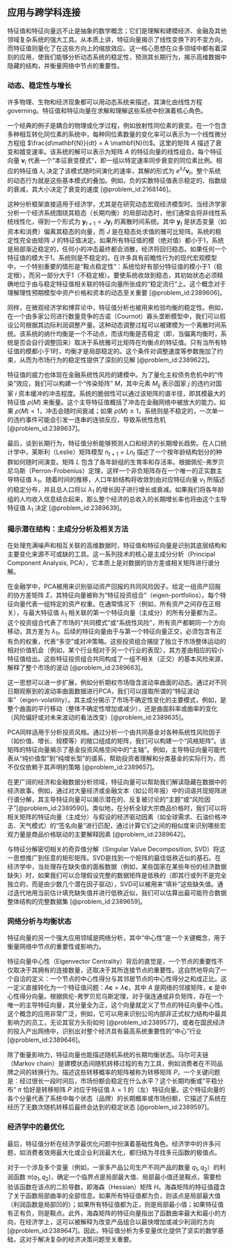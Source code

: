 ## 应用与跨学科连接

特征值和特征向量远不止是抽象的数学概念；它们是理解和建模经济、金融及其他领域复杂系统的强大工具。从本质上讲，特征向量揭示了线性变换下的不变方向，而特征值则量化了在这些方向上的缩放效应。这一核心思想在众多领域中都有着深刻的应用，使我们能够分析动态系统的稳定性，预测其长期行为，揭示高维数据中隐藏的结构，并衡量网络中节点的重要性。

### 动态、稳定性与增长

许多物理、生物和经济现象都可以用动态系统来描述，其演化由线性方程 governing。特征值和特征向量在求解和理解这些系统中扮演着核心角色。

一个经典的例子是耦合的物理或化学过程，例如放射性同位素的衰变。在一个包含多种相互转化同位素的系统中，每种同位素数量的变化率可以表示为一个线性微分方程组 $\frac{d\mathbf{N}}{dt} = A \mathbf{N}(t)$。这里的矩阵 $A$ 描述了衰变和嬗变速率。该系统的解可以表示为矩阵 $A$ 的特征向量的线性组合。每个特征向量 $\mathbf{v}_i$ 代表一个“本征衰变模式”，即一组以特定速率同步衰变的同位素比例。相应的特征值 $\lambda_i$ 决定了该模式随时间演化的速率，其解的形式为 $e^{\lambda_i t}\mathbf{v}_i$。整个系统的动态行为就是这些基本模式的叠加。例如，负的实数特征值表示稳定的、指数级的衰减，其大小决定了衰变的速度 [@problem_id:2168146]。

这种分析框架直接适用于经济学，尤其是在研究动态宏观经济模型时。当经济学家分析一个经济系统围绕其稳态（长期均衡）的局部动态时，他们通常会将非线性系统线性化，得到一个形式为 $\mathbf{y}_{t+1} = J \mathbf{y}_{t}$ 的离散时间系统。其中 $\mathbf{y}_t$ 是状态变量（如资本和消费）偏离其稳态的向量，而 $J$ 是在稳态处求值的雅可比矩阵。系统的稳定性完全由矩阵 $J$ 的特征值决定。如果所有特征值的模（绝对值）都小于1，系统是局部渐近稳定的，任何小的冲击最终都会消散，经济将回归稳态。如果任何一个特征值的模大于1，系统则是不稳定的。在许多具有前瞻性行为的现代宏观模型中，一个特别重要的情形是“鞍点稳定性”：系统恰好有部分特征值的模小于1（稳定根），而另一部分大于1（不稳定根）。要使系统收敛到稳态，其初始状态必须精确地位于由与稳定特征值相关联的特征向量所张成的“稳定流行”上。这个概念对于理解理性预期模型中资产价格和资本的动态至关重要 [@problem_id:2389606]。

同样，在微观经济学和博弈论中，特征值分析也被用来检验均衡的稳定性。例如，在一个由多家公司进行数量竞争的古诺（Cournot）寡头垄断模型中，我们可以假设公司根据其边际利润调整产量。这种动态调整过程可以被建模为一个离散时间系统。该系统的纳什均衡是一个不动点，而该均衡是否稳定（即，当偏离均衡时，系统是否会自行调整回来）取决于系统雅可比矩阵在均衡点的特征值。只有当所有特征值的模都小于1时，均衡才是局部稳定的。这个条件对调整速度等参数施加了约束，从而为市场行为的稳定性提供了深刻的见解 [@problem_id:2389622]。

特征值的威力也体现在金融系统性风险的建模中。为了量化主权债务危机中的“传染”效应，我们可以构建一个“传染矩阵” $M$，其中元素 $M_{ij}$ 表示国家 $j$ 的违约对国家 $i$ 资本缓冲的冲击程度。系统的脆弱性可以通过该矩阵的谱半径，即其模最大的特征值 $\rho(M)$ 来衡量。这个主导特征值概括了冲击在金融网络中被放大的能力。如果 $\rho(M) < 1$，冲击会随时间衰减；如果 $\rho(M) \ge 1$，系统则是不稳定的，一次单一的违约事件可能会引发一连串的连锁反应，导致系统性危机 [@problem_id:2389637]。

最后，谈到长期行为，特征值分析能够预测人口和经济的长期增长趋势。在人口统计学中，莱斯利（Leslie）矩阵模型 $n_{t+1} = L n_t$ 描述了一个按年龄结构划分的种群如何随时间演变。矩阵 $L$ 包含了各年龄组的生育率和存活率。根据佩伦-弗罗贝尼乌斯（Perron-Frobenius）定理，这样一个非负矩阵存在一个唯一的正实数主导特征值 $\lambda_1$。随着时间的推移，人口年龄结构将收敛到由对应特征向量 $v_1$ 所描述的稳定分布，并且总人口将以 $\lambda_1$ 的增长因子进行增长或衰减。如果我们将各年龄组的人均收入信息结合起来，那么整个经济的总收入的长期增长率也将由这个主导特征值 $\lambda_1$ 决定 [@problem_id:2389639]。

### 揭示潜在结构：主成分分析及相关方法

在处理充满噪声和相互关联的高维数据时，特征值和特征向量是识别其底层结构和主要变化来源不可或缺的工具。这一系列技术的核心是主成分分析（Principal Component Analysis, PCA），它本质上是对数据的协方差或相关矩阵进行谱分解。

在金融学中，PCA被用来识别驱动资产回报的共同风险因子。给定一组资产回报的协方差矩阵 $\Sigma$，其特征向量被称为“特征投资组合”（eigen-portfolios）。每个特征向量代表一组特定的资产权重。在通常情况下（例如，所有资产之间存在正相关），与最大特征值 $\lambda_1$ 相关联的第一个特征向量（主成分）的所有分量都为正。这个投资组合代表了市场的“共同模式”或“系统性风险”，所有资产都朝同一个方向移动，其方差为 $\lambda_1$。后续的特征向量由于与第一个特征向量正交，必须包含有正有负的权重，代表“多空”或对冲策略。这些投资组合捕捉了独立于市场整体运动的相对价值机会（例如，某个行业相对于另一个行业的表现），其方差由相应的较小特征值给出。这些特征投资组合共同构成了一组不相关（正交）的基本风险来源，解释了整个市场的波动 [@problem_id:2389663]。

这一思想可以进一步扩展，例如分析期权市场隐含波动率曲面的动态。通过对不同日期观察到的波动率曲面数据进行PCA，我们可以提取所谓的“特征波动率”（eigen-volatility）。其主成分揭示了市场不确定性变化的主要模式，例如，是整个曲面的平行移动（整体不确定性增加或减少），还是曲面斜率或曲率的变化（风险偏好或对未来波动的看法改变）[@problem_id:2389635]。

PCA同样适用于分析投资风格。通过分析一个由共同基金对各种系统性风险因子（如价值、增长、规模等）的敞口组成的矩阵，我们可以构建一个“风格矩阵”。该矩阵的特征向量揭示了基金投资风格空间中的“主轴”。例如，主导特征向量可能代表从“纯价值型”到“纯增长型”的谱系，帮助投资者理解和分类基金的实际行为，而不仅仅依赖于其声明的策略 [@problem_id:2389657]。

在更广阔的经济和金融数据分析领域，特征向量可以帮助我们解读隐藏在数据中的经济故事。例如，通过对大量经济或金融文本（如公司年报）中的词语共现矩阵进行谱分解，其主导特征向量可以揭示潜在的、反复被讨论的“主题”或“风险因子”[@problem_id:2389590]。类似地，在分析全球大宗商品价格时，我们可以将相关矩阵的特征向量（主成分）与假设的经济驱动因素（如全球需求、石油价格冲击、天气模式）的“签名向量”进行匹配，通过计算它们之间的相似度来识别哪些宏观力量是商品价格联动的主要解释因素 [@problem_id:2389642]。

与特征分解密切相关的奇异值分解（Singular Value Decomposition, SVD）将这一思想推广到任意的矩形矩阵。SVD是找到一个矩阵的最佳低秩近似的基石。在经济学中，当处理存在缺失值的面板数据（例如，某些国家在某些年份的经济数据缺失）时，如果我们可以合理假设完整的数据矩阵是低秩的（即其行或列不是完全独立的，而是由少数几个潜在因子驱动），SVD可以被用来“填补”这些缺失值。通过迭代地用当前估计填充缺失值并进行低秩近似，我们可以估算出最可能符合数据整体结构的完整数据集 [@problem_id:2389659]。

### 网络分析与均衡状态

特征向量的另一个强大应用领域是网络分析，其中“中心性”是一个关键概念，用于衡量网络中节点的重要性或影响力。

特征向量中心性（Eigenvector Centrality）背后的直觉是，一个节点的重要性不仅取决于其拥有的连接数量，还取决于其所连接节点的重要性。这自然地导向了一个自洽的定义：一个节点的中心性得分与其邻居节点的中心性得分之和成正比。这一定义直接转化为一个特征值问题：$A \mathbf{c} = \lambda \mathbf{c}$，其中 $A$ 是网络的邻接矩阵，$\mathbf{c}$ 是中心性得分向量。根据佩伦-弗罗贝尼乌斯定理，对于强连通或非负矩阵，存在一个唯一的主导特征向量，其分量全为正，这个向量就定义了节点的特征向量中心性。这个概念的应用非常广泛，例如，它可以用来识别公司内部非正式权力结构中最具影响力的员工，无论其官方头衔如何 [@problem_id:2389577]，或者在国民经济的投入产出网络中，识别出对整个经济具有最高系统重要性的“中心”行业 [@problem_id:2389646]。

除了衡量影响力，特征向量也能描述随机系统的长期均衡状态。马尔可夫链（Markov chain）是建模状态间随机转移过程的有力工具，例如消费者在不同品牌之间的转换行为。描述这些转移概率的矩阵被称为转移矩阵 $P$。一个关键问题是：经过很长一段时间后，市场份额会稳定在什么水平？这个长期均衡或“平稳分布” $\pi$ 恰好是转移矩阵 $P$ 对应于特征值 $\lambda=1$ 的（左）特征向量。这个特征向量的各个分量代表了系统中每个状态（品牌）的长期概率或市场份额，它描述了系统在经历了无数次随机转移后最终会达到的稳定状态 [@problem_id:2389597]。

### 经济学中的最优化

最后，特征值分析在经济学最优化问题中扮演着基础性角色。经济学中的许多问题，如消费者效用最大化或企业利润最大化，都归结为寻找多元函数的极值点。

对于一个涉及多个变量（例如，一家多产品公司生产不同产品的数量 $q_1, q_2$）的利润函数 $\pi(q_1, q_2)$，确定一个临界点是局部最大值、局部最小值还是鞍点，需要检验该函数在该点的二阶导数，即海森（Hessian）矩阵 $H$。海森矩阵的特征值蕴含了关于函数局部曲率的全部信息。如果所有特征值都为负，则该点是局部最大值（利润函数是局部凹的）；如果所有特征值都为正，则是局部最小值；如果特征值有正有负，则是鞍点。此外，海森矩阵的特征向量指出了函数曲率最大和最小的方向，在经济学上，这可以被解释为改变产品组合以最快增加或减少利润的方向 [@problem_id:2389647]。因此，特征值分析为多变量优化提供了坚实的数学基础，这对于解决复杂的经济决策问题至关重要。